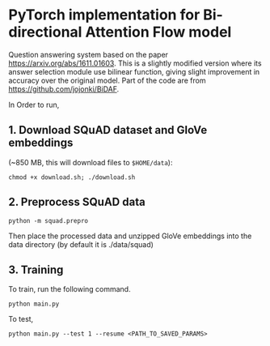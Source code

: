 # PyTorch implementation for Bi-directional Attention Flow model 
Question answering system based on the paper https://arxiv.org/abs/1611.01603. This is a slightly modified version where its answer selection module use bilinear function, giving slight improvement in accuracy over the original model. Part of the code are from https://github.com/jojonki/BiDAF. 

In Order to run,
## 1. Download  SQuAD dataset and GloVe embeddings
(~850 MB, this will download files to `$HOME/data`):
```
chmod +x download.sh; ./download.sh
```

## 2. Preprocess SQuAD data
```
python -m squad.prepro
```

Then place the processed data and unzipped GloVe embeddings into the data directory (by default it is ./data/squad)

## 3. Training
To train, run the following command.
```
python main.py
```
To test, 
```
python main.py --test 1 --resume <PATH_TO_SAVED_PARAMS>
```
